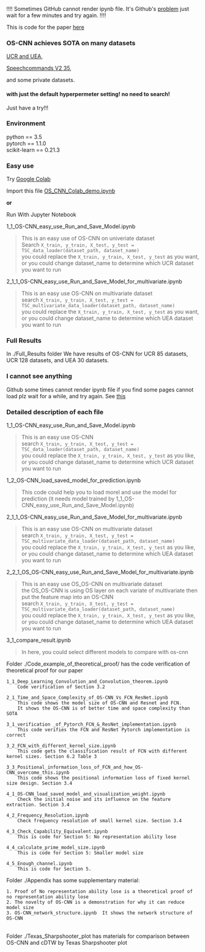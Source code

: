 !!!! Sometimes GitHub cannot render ipynb file. It's Github's [problem](https://github.com/jupyter/notebook/issues/3555#issuecomment-403361082) just wait for a few minutes and try again. !!!!



This is code for the paper [here](https://arxiv.org/abs/2002.10061)


### OS-CNN achieves SOTA on many datasets 

[UCR and UEA](http://www.timeseriesclassification.com/), 

[Speechcommands V2 35](https://pytorch.org/tutorials/intermediate/speech_command_recognition_with_torchaudio.html#importing-the-dataset),

and some private datasets. 

#### with just the default hyperpermeter setting! no need to search!

Just have a try!!!


### Environment 

python == 3.5  
pytorch == 1.1.0  
scikit-learn == 0.21.3

### Easy use

Try [Google Colab](https://colab.research.google.com/)

Import this file [OS_CNN_Colab_demo.ipynb](https://github.com/Wensi-Tang/OS-CNN/blob/master/OS_CNN_Colab_demo.ipynb)

**or** 

Run With Jupyter Notebook

1\_1\_OS-CNN\_easy\_use\_Run\_and\_Save\_Model.ipynb

> This is an easy use of OS-CNN on univeriate dataset  
> Search `X_train, y_train, X_test, y_test = TSC_data_loader(dataset_path, dataset_name)`  
> you could replace the `X_train, y_train, X_test, y_test` as you want, or you could change dataset_name to determine which UCR dataset you want to run


2\_1\_1\_OS-CNN\_easy\_use\_Run\_and\_Save\_Model\_for\_multivariate.ipynb

> This is an easy use OS-CNN on multivariate dataset  
> search `X_train, y_train, X_test, y_test = TSC_multivariate_data_loader(dataset_path, dataset_name)`  
> you could replace the `X_train, y_train, X_test, y_test` as you want, or you could change dataset_name to determine which UEA dataset you want to run

### Full Results

In ./Full_Results folder
We have results of OS-CNN for UCR 85 datasets, UCR 128 datasets, and UEA 30 datasets.




### I cannot see anything ###
Github some times cannot render ipynb file if you find some pages cannot load plz wait for a while, and try again. See [this](https://github.com/jupyter/notebook/issues/3555#issuecomment-403361082)




### Detailed description of each file
1\_1\_OS-CNN\_easy\_use\_Run\_and\_Save\_Model.ipynb  
>  This is an easy use OS-CNN  
>  search `X_train, y_train, X_test, y_test = TSC_data_loader(dataset_path, dataset_name)`  
>   you could replace the `X_train, y_train, X_test, y_test` as you like, or you could change dataset_name to determine which UCR dataset you want to run


1\_2\_OS-CNN\_load\_saved\_model\_for\_prediction.ipynb   
> This code could help you to load morel and use the model for prediction (it needs model trained by 1\_1\_OS-CNN\_easy\_use\_Run\_and\_Save\_Model.ipynb)


2\_1\_1\_OS-CNN\_easy\_use\_Run\_and\_Save\_Model\_for\_multivariate.ipynb
>  This is an easy use OS-CNN on multivariate dataset  
>  search `X_train, y_train, X_test, y_test = TSC_multivariate_data_loader(dataset_path, dataset_name)`  
>  you could replace the `X_train, y_train, X_test, y_test` as you like, or you could change dataset_name to determine which UEA dataset you want to run


2\_2\_1\_OS\_OS-CNN\_easy\_use\_Run\_and\_Save\_Model\_for\_multivariate.ipynb
>  This is an easy use OS\_OS-CNN on multivariate dataset  
>  the OS\_OS-CNN is using OS layer on each variate of multivariate then put the feature map into an OS-CNN  
>  search `X_train, y_train, X_test, y_test = TSC_multivariate_data_loader(dataset_path, dataset_name)`  
>  you could replace the `X_train, y_train, X_test, y_test` as you like, or you could change dataset_name to determine which UEA dataset you want to run


3\_1\_compare\_result.ipynb
>  In here, you could select different models to compare with os-cnn


Folder ./Code\_example\_of\_theoretical\_proof/ has the code verification of theoretical proof for our paper


    1_1_Deep_Learning_Convolution_and_Convolution_theorem.ipynb
        Code verification of Section 3.2
    
    2_1_Time_and_Space_Complexity_of_OS-CNN_Vs_FCN_ResNet.ipynb
        This code shows the model size of OS-CNN and Resnet and FCN. 
        It shows the OS-CNN is of better time and space complexity than SOTA
    
    3_1_verification _of_Pytorch_FCN_&_ResNet_implementation.ipynb
        This code verifies the FCN and ResNet Pytorch implementation is correct
        
    3_2_FCN_with_different_kernel_size.ipynb
        This code gets the classification result of FCN with different kernel sizes. Section 6.2 Table 3
    
    3_3_Positional_information_loss_of_FCN_and_how_OS-CNN_overcome_this.ipynb
        This code shows the positional information loss of fixed kernel size design. Section 3.4
    
    4_1_OS-CNN_load_saved_model_and_visualization_weight.ipynb 
        Check the initial noise and its influence on the feature extraction. Section 3.4
        
    4_2_Frequency_Resolution.ipynb
        Check frequency resolution of small kernel size. Section 3.4
        
    4_3_Check_Capability_Equivalent.ipynb
        This is code for Section 5: No representation ability lose 
        
    4_4_calculate_prime_model_size.ipynb
        This is code for Section 5: Smaller model size
        
    4_5_Enough_channel.ipynb
        This is code for Section 5.

Folder ./Appendix has some supplementary material:


	1. Proof of No representation ability lose is a theoretical proof of no representation ability lose
	2. The novelty of OS-CNN is a demonstration for why it can reduce model size
	3. OS-CNN_network_structure.ipynb  It shows the network structure of OS-CNN


​    
Folder ./Texas\_Sharpshooter\_plot has materials for comparison between OS-CNN and cDTW by Texas Sharpshooter plot   
​        
​    
